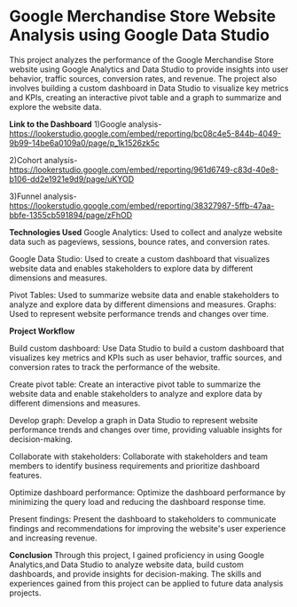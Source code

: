 # Google Merchandise Store Website Analysis using Google Data Studio

This project analyzes the performance of the Google Merchandise Store website using Google Analytics and Data Studio to provide insights into user behavior, traffic sources, conversion rates, and revenue. The project also involves building a custom dashboard in Data Studio to visualize key metrics and KPIs, creating an interactive pivot table and a graph to summarize and explore the website data.

**Link to the Dashboard**
1)Google analysis-https://lookerstudio.google.com/embed/reporting/bc08c4e5-844b-4049-9b99-14be6a0109a0/page/p_1k1526zk5c

2)Cohort analysis-https://lookerstudio.google.com/embed/reporting/961d6749-c83d-40e8-b106-dd2e1921e9d9/page/uKYOD

3)Funnel analysis-https://lookerstudio.google.com/embed/reporting/38327987-5ffb-47aa-bbfe-1355cb591894/page/zFhOD

**Technologies Used**
Google Analytics: Used to collect and analyze website data such as pageviews, sessions, bounce rates, and conversion rates.

Google Data Studio: Used to create a custom dashboard that visualizes website data and enables stakeholders to explore data by different dimensions and measures.

Pivot Tables: Used to summarize website data and enable stakeholders to analyze and explore data by different dimensions and measures.
Graphs: Used to represent website performance trends and changes over time.

**Project Workflow**

Build custom dashboard: Use Data Studio to build a custom dashboard that visualizes key metrics and KPIs such as user behavior, traffic sources, and conversion rates to track the performance of the website.

Create pivot table: Create an interactive pivot table to summarize the website data and enable stakeholders to analyze and explore data by different dimensions and measures.

Develop graph: Develop a graph in Data Studio to represent website performance trends and changes over time, providing valuable insights for decision-making.

Collaborate with stakeholders: Collaborate with stakeholders and team members to identify business requirements and prioritize dashboard features.

Optimize dashboard performance: Optimize the dashboard performance by minimizing the query load and reducing the dashboard response time.

Present findings: Present the dashboard to stakeholders to communicate findings and recommendations for improving the website's user experience and increasing revenue.

**Conclusion**
Through this project, I gained proficiency in using Google Analytics,and Data Studio to analyze website data, build custom dashboards, and provide insights for decision-making. The skills and experiences gained from this project can be applied to future data analysis projects.
